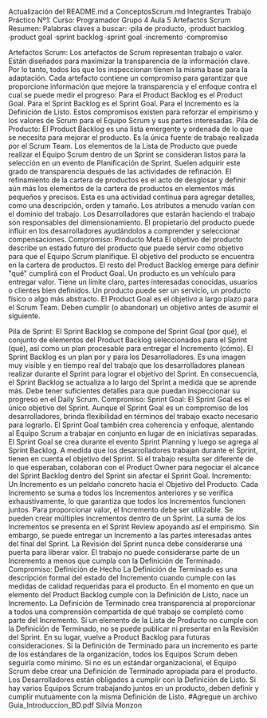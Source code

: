 Actualización del README.md a ConceptosScrum.md
Integrantes Trabajo Práctico Nº1:
Curso: Programador
Grupo 4 Aula 5
Artefactos Scrum Resumen:
Palabras claves a buscar:
    ·pila de producto,
    ·product backlog
    ·product goal
    ·sprint backlog
    ·sprint goal
    ·incremento
    ·compromiso

Artefactos Scrum:
Los artefactos de Scrum representan trabajo o valor. Están diseñados para maximizar la transparencia de la información clave. Por lo tanto, todos los que los inspeccionan tienen la misma base para la adaptación.
Cada artefacto contiene un compromiso para garantizar que proporcione información que mejore la transparencia y el enfoque contra el cual se puede medir el progreso:
    Para el Product Backlog es el Product Goal.
    Para el Sprint Backlog es el Sprint Goal.
    Para el Incremento es la Definición de Listo.
Estos compromisos existen para reforzar el empirismo y los valores de Scrum para el Equipo Scrum y sus partes interesadas.
Pila de Producto:
    El Product Backlog es una lista emergente y ordenada de lo que se necesita para mejorar el producto. Es la única fuente de trabajo realizada por el Scrum Team.
    Los elementos de la Lista de Producto que puede realizar el Equipo Scrum dentro de un Sprint se consideran listos para la selección en un evento de Planificación de Sprint. Suelen adquirir este grado de transparencia después de las actividades de refinación. El refinamiento de la cartera de productos es el acto de desglosar y definir aún más los elementos de la cartera de productos en elementos más pequeños y precisos. Esta es una actividad continua para agregar detalles, como una descripción, orden y tamaño. Los atributos a menudo varían con el dominio del trabajo.
    Los Desarrolladores que estarán haciendo el trabajo son responsables del dimensionamiento. El propietario del producto puede influir en los desarrolladores ayudándolos a comprender y seleccionar compensaciones.
Compromiso: Producto Meta
    El objetivo del producto describe un estado futuro del producto que puede servir como objetivo para que el Equipo Scrum planifique. El objetivo del producto se encuentra en la cartera de productos. El resto del Product Backlog emerge para definir "qué" cumplirá con el Product Goal.
    Un producto es un vehículo para entregar valor. Tiene un límite claro, partes interesadas conocidas, usuarios o clientes bien definidos. Un producto puede ser un servicio, un producto físico o algo más abstracto.
    El Product Goal es el objetivo a largo plazo para el Scrum Team. Deben cumplir (o abandonar) un objetivo antes de asumir el siguiente.
  
Pila de Sprint:
    El Sprint Backlog se compone del Sprint Goal (por qué), el conjunto de elementos del Product Backlog seleccionados para el Sprint (qué), así como un plan procesable para entregar el Incremento (cómo).
    El Sprint Backlog es un plan por y para los Desarrolladores. Es una imagen muy visible y en tiempo real del trabajo que los desarrolladores planean realizar durante el Sprint para lograr el objetivo del Sprint. En consecuencia, el Sprint Backlog se actualiza a lo largo del Sprint a medida que se aprende más. Debe tener suficientes detalles para que puedan inspeccionar su progreso en el Daily Scrum.
Compromiso: Sprint Goal:
    El Sprint Goal es el único objetivo del Sprint. Aunque el Sprint Goal es un compromiso de los desarrolladores, brinda flexibilidad en términos del trabajo exacto necesario para lograrlo. El Sprint Goal también crea coherencia y enfoque, alentando al Equipo Scrum a trabajar en conjunto en lugar de en iniciativas separadas.
    El Sprint Goal se crea durante el evento Sprint Planning y luego se agrega al Sprint Backlog. A medida que los desarrolladores trabajan durante el Sprint, tienen en cuenta el objetivo del Sprint. Si el trabajo resulta ser diferente de lo que esperaban, colaboran con el Product Owner para negociar el alcance del Sprint Backlog dentro del Sprint sin afectar el Sprint Goal.
Incremento:
    Un Incremento es un peldaño concreto hacia el Objetivo del Producto. Cada Incremento se suma a todos los Incrementos anteriores y se verifica exhaustivamente, lo que garantiza que todos los Incrementos funcionen juntos. Para proporcionar valor, el Incremento debe ser utilizable.
    Se pueden crear múltiples incrementos dentro de un Sprint. La suma de los Incrementos se presenta en el Sprint Review apoyando así el empirismo. Sin embargo, se puede entregar un Incremento a las partes interesadas antes del final del Sprint. La Revisión del Sprint nunca debe considerarse una puerta para liberar valor.
    El trabajo no puede considerarse parte de un Incremento a menos que cumpla con la Definición de Terminado.
Compromiso: Definición de Hecho
    La Definición de Terminado es una descripción formal del estado del Incremento cuando cumple con las medidas de calidad requeridas para el producto.
    En el momento en que un elemento del Product Backlog cumple con la Definición de Listo, nace un Incremento.
    La Definición de Terminado crea transparencia al proporcionar a todos una comprensión compartida de qué trabajo se completó como parte del Incremento. Si un elemento de la Lista de Producto no cumple con la Definición de Terminado, no se puede publicar ni presentar en la Revisión del Sprint. En su lugar, vuelve a Product Backlog para futuras consideraciones.
    Si la Definición de Terminado para un incremento es parte de los estándares de la organización, todos los Equipos Scrum deben seguirla como mínimo. Si no es un estándar organizacional, el Equipo Scrum debe crear una Definición de Terminado apropiada para el producto.
    Los Desarrolladores están obligados a cumplir con la Definición de Listo. Si hay varios Equipos Scrum trabajando juntos en un producto, deben definir y cumplir mutuamente con la misma Definición de Listo.
#Agregue un archivo Guia_Introduccion_BD.pdf   Silvia Monzon

 



